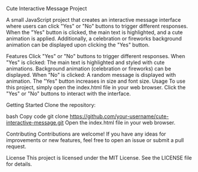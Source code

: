 Cute Interactive Message Project

A small JavaScript project that creates an interactive message interface where users can click "Yes" or "No" buttons to trigger different responses. When the "Yes" button is clicked, the main text is highlighted, and a cute animation is applied. Additionally, a celebration or fireworks background animation can be displayed upon clicking the "Yes" button.

Features
Click "Yes" or "No" buttons to trigger different responses.
When "Yes" is clicked:
The main text is highlighted and styled with cute animations.
Background animation (celebration or fireworks) can be displayed.
When "No" is clicked:
A random message is displayed with animation.
The "Yes" button increases in size and font size.
Usage
To use this project, simply open the index.html file in your web browser. Click the "Yes" or "No" buttons to interact with the interface.

Getting Started
Clone the repository:

bash
Copy code
git clone https://github.com/your-username/cute-interactive-message.git
Open the index.html file in your web browser.

Contributing
Contributions are welcome! If you have any ideas for improvements or new features, feel free to open an issue or submit a pull request.

License
This project is licensed under the MIT License. See the LICENSE file for details.

